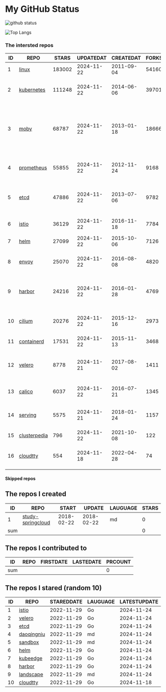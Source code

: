# My GitHub Status

<img src="https://github-readme-stats-1.yihong0618.vercel.app/api?username=daoqingniu&show_icons=true&&&hide_title=true&count_private=true" alt="github status" />

![Top Langs](https://github-readme-stats-1.yihong0618.vercel.app/api/top-langs/?username=daoqingniu&layout=compact)

<!--START_SECTION:github_repos-->
### The intersted repos
| ID |                              REPO                               | STARS  | UPDATEDAT  | CREATEDAT  | FORKSCOUNT |                                                DESCRIPTIONS                                                |
|----|-----------------------------------------------------------------|--------|------------|------------|------------|------------------------------------------------------------------------------------------------------------|
|  1 | [linux](https://github.com/torvalds/linux)                      | 183002 | 2024-11-22 | 2011-09-04 |      54160 | Linux kernel source tree                                                                                   |
|  2 | [kubernetes](https://github.com/kubernetes/kubernetes)          | 111248 | 2024-11-22 | 2014-06-06 |      39701 | Production-Grade Container Scheduling and Management                                                       |
|  3 | [moby](https://github.com/moby/moby)                            |  68787 | 2024-11-22 | 2013-01-18 |      18666 | The Moby Project - a collaborative project for the container ecosystem to assemble container-based systems |
|  4 | [prometheus](https://github.com/prometheus/prometheus)          |  55855 | 2024-11-22 | 2012-11-24 |       9168 | The Prometheus monitoring system and time series database.                                                 |
|  5 | [etcd](https://github.com/etcd-io/etcd)                         |  47886 | 2024-11-22 | 2013-07-06 |       9782 | Distributed reliable key-value store for the most critical data of a distributed system                    |
|  6 | [istio](https://github.com/istio/istio)                         |  36129 | 2024-11-22 | 2016-11-18 |       7784 | Connect, secure, control, and observe services.                                                            |
|  7 | [helm](https://github.com/helm/helm)                            |  27099 | 2024-11-22 | 2015-10-06 |       7126 | The Kubernetes Package Manager                                                                             |
|  8 | [envoy](https://github.com/envoyproxy/envoy)                    |  25070 | 2024-11-22 | 2016-08-08 |       4820 | Cloud-native high-performance edge/middle/service proxy                                                    |
|  9 | [harbor](https://github.com/goharbor/harbor)                    |  24216 | 2024-11-22 | 2016-01-28 |       4769 | An open source trusted cloud native registry project that stores, signs, and scans content.                |
| 10 | [cilium](https://github.com/cilium/cilium)                      |  20276 | 2024-11-22 | 2015-12-16 |       2973 | eBPF-based Networking, Security, and Observability                                                         |
| 11 | [containerd](https://github.com/containerd/containerd)          |  17531 | 2024-11-22 | 2015-11-13 |       3468 | An open and reliable container runtime                                                                     |
| 12 | [velero](https://github.com/vmware-tanzu/velero)                |   8778 | 2024-11-21 | 2017-08-02 |       1411 | Backup and migrate Kubernetes applications and their persistent volumes                                    |
| 13 | [calico](https://github.com/projectcalico/calico)               |   6037 | 2024-11-22 | 2016-07-21 |       1345 | Cloud native networking and network security                                                               |
| 14 | [serving](https://github.com/knative/serving)                   |   5575 | 2024-11-21 | 2018-01-24 |       1157 | Kubernetes-based, scale-to-zero, request-driven compute                                                    |
| 15 | [clusterpedia](https://github.com/clusterpedia-io/clusterpedia) |    796 | 2024-11-22 | 2021-10-08 |        122 | The Encyclopedia of Kubernetes clusters                                                                    |
| 16 | [cloudtty](https://github.com/cloudtty/cloudtty)                |    554 | 2024-11-18 | 2022-04-28 |         74 | A Friendly Kubernetes CloudShell (Web Terminal) !                                                          |



#### Skipped repos
<!--END_SECTION:github_repos-->

<!--START_SECTION:my_github-->
## The repos I created
| ID  |                                 REPO                                 |   START    |   UPDATE   | LAUGUAGE | STARS |
|-----|----------------------------------------------------------------------|------------|------------|----------|-------|
|   1 | [study-springcloud](https://github.com/daoqingniu/study-springcloud) | 2018-02-22 | 2018-02-22 | md       |     0 |
| sum |                                                                      |            |            |          |     0 |

## The repos I contributed to
| ID  | REPO | FIRSTDATE | LASTEDATE | PRCOUNT |
|-----|------|-----------|-----------|---------|
| sum |      |           |           |       0 |

## The repos I stared (random 10)
| ID |                          REPO                          | STAREDDATE | LAUGUAGE | LATESTUPDATE |
|----|--------------------------------------------------------|------------|----------|--------------|
|  1 | [istio](https://github.com/istio/istio)                | 2022-11-29 | Go       | 2024-11-24   |
|  2 | [velero](https://github.com/vmware-tanzu/velero)       | 2022-11-29 | Go       | 2024-11-24   |
|  3 | [etcd](https://github.com/etcd-io/etcd)                | 2022-11-29 | Go       | 2024-11-24   |
|  4 | [daoqingniu](https://github.com/daoqingniu/daoqingniu) | 2022-11-29 | md       | 2024-11-24   |
|  5 | [sandbox](https://github.com/cncf/sandbox)             | 2022-11-29 | md       | 2024-11-24   |
|  6 | [helm](https://github.com/helm/helm)                   | 2022-11-29 | Go       | 2024-11-24   |
|  7 | [kubeedge](https://github.com/kubeedge/kubeedge)       | 2022-11-29 | Go       | 2024-11-24   |
|  8 | [harbor](https://github.com/goharbor/harbor)           | 2022-11-29 | Go       | 2024-11-24   |
|  9 | [landscape](https://github.com/cncf/landscape)         | 2022-11-29 | md       | 2024-11-24   |
| 10 | [cloudtty](https://github.com/cloudtty/cloudtty)       | 2022-11-29 | Go       | 2024-11-18   |

<!--END_SECTION:my_github-->
